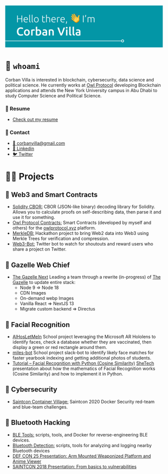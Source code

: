 ![Hello There, I'm Corban Villa](./CorbanBanner.svg)

# 🙋 `whoami`

Corban Villa is interested in blockchain, cybersecurity, data science and political science. He currently works at [Owl Protocol](https://owlprotocol.xyz) developing Blockchain applications and attends the New York University campus in Abu Dhabi to study Computer Science and Political Science.

### 📃 Resume
- [Check out my resume](./CorbanVillaResume.pdf)
### 💬 Contact
- [📨 corbanvilla@gmail.com](mailto:corbanvilla@gmail.com)
- [👥 Linkedin](https://www.linkedin.com/in/corbanvilla/)
- [🐦 Twitter](https://twitter.com/Animcogn)

# 🧑‍🏫 Projects

## 💠 Web3 and Smart Contracts
- [Solidity CBOR:](https://github.com/owlprotocol/solidity-cbor) CBOR (JSON-like binary) decoding library for Solidity. Allows you to calculate proofs on self-describing data, then parse it and use it for something.
- [Owl Protocol Contracts:](https://github.com/owlprotocol/contracts) Smart Contracts (developed by myself and others) for the [owlprotocol.xyz](https://owlprotocol.xyz) platform.
- [MerkleDB:](https://github.com/owlprotocol/merkledb) Hackathon project to bring Web2 data into Web3 using Merkle Trees for verification and compression.
- [Web3-Bot:](https://github.com/owlprotocol/web3-bot) Twitter bot to watch for shoutouts and reward users who share a project on Twitter.

## 🦌 Gazelle Web Chief
- [The Gazelle Next](https://github.com/thegazelle-ad/gazelle-server-next) Leading a team through a rewrite (in-progress) of [The Gazelle](thegazelle.org/) to update entire stack:
  - Node 9 => Node 18
  - CDN Images
  - On-demand webp Images
  - Vanilla React => NextJS 13
  - Migrate custom backend => Directus

## 🫥 Facial Recognition
- [AlHosLetMeIn](https://github.com/corbanvilla/AlHosLetMeIn) School project leveraging the Microsoft AR Hololens to identify faces, check a database whether they are vaccinated, then display a green or red rectangle around them.
- [miles-bot](https://github.com/corbanvilla/miles) School project slack-bot to identify likely face matches for faster yearbook indexing and getting additional photos of students.
- [Tutorial – Facial Recognition with Python (Cosine Similarity)](https://www.youtube.com/watch?v=cOZ9emGgiaY) [SheTech](https://shetechexplorer.com/) presentation about how the mathematics of Facial Recognition works (Cosine Similarity) and how to implement it in Python.

## 🔑 Cybersecurity
- [Saintcon Container Village:](https://github.com/corbanvilla/saintcon-container-village) Saintcon 2020 Docker Security red-team and blue-team challenges.

## 🔧 Bluetooth Hacking
- [BLE Tools:](https://github.com/corbanvilla/BLETools) scripts, tools, and Docker for reverse-engineering BLE devices.
- [Bluetooth Detection:](https://github.com/corbanvilla/BluetoothDetection) scripts, tools for analyzing and logging nearby Bluetooth devices
- [DEF CON 25 Presentation: Arm Mounted Weaponized Platform and Anime Viewer](https://youtu.be/4o9nKWI0lXM)
- [SAINTCON 2018 Presentation: From basics to vulnerabilities](https://youtu.be/fAKizRuEQOw)
